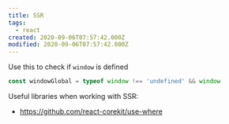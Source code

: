 ```yaml
---
title: SSR
tags:
  - react
created: 2020-09-06T07:57:42.000Z
modified: 2020-09-06T07:57:42.000Z
---
```


Use this to check if `window` is defined

```js
const windowGlobal = typeof window !== 'undefined' && window
```

Useful libraries when working with SSR:

- https://github.com/react-corekit/use-where

